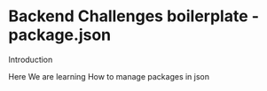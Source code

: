 # Backend Challenges boilerplate - package.json

Introduction

Here We are learning How to manage packages in json